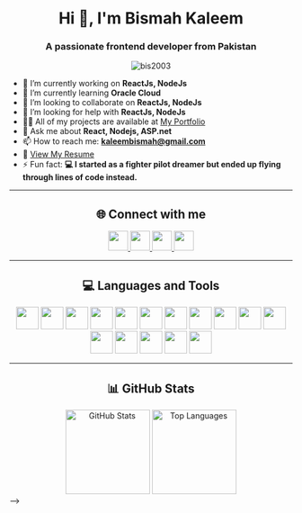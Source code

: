 <h1 align="center">Hi 👋, I'm Bismah Kaleem</h1>
<h3 align="center">A passionate frontend developer from Pakistan</h3>

<p align="center">
  <img src="https://komarev.com/ghpvc/?username=bis2003&label=Profile%20views&color=0e75b6&style=flat" alt="bis2003" />
</p>



- 🔭 I’m currently working on **ReactJs, NodeJs**
- 🌱 I’m currently learning **Oracle Cloud**
- 👯 I’m looking to collaborate on **ReactJs, NodeJs**
- 🤝 I’m looking for help with **ReactJs, NodeJs**
- 👨‍💻 All of my projects are available at [My Portfolio](https://unrivaled-cat-ab4898.netlify.app/)
- 💬 Ask me about **React, Nodejs, ASP.net**
- 📫 How to reach me: **kaleembismah@gmail.com**
- 📄 [View My Resume](https://unrivaled-cat-ab4898.netlify.app/resume.pdf)
- ⚡ Fun fact: **💻 I started as a fighter pilot dreamer but ended up flying through lines of code instead.**

---

<h2 align="center">🌐 Connect with me</h2>
<p align="center">
  <a href="https://www.linkedin.com/in/bismah-kaleem-89617730a/" target="_blank">
    <img src="https://img.shields.io/static/v1?message=LinkedIn&logo=linkedin&label=&color=0077B5&logoColor=white&labelColor=&style=for-the-badge" height="35" />
  </a>
  <a href="https://instagram.com/bismahkaleem" target="_blank">
    <img src="https://img.shields.io/static/v1?message=Instagram&logo=instagram&label=&color=E4405F&logoColor=white&labelColor=&style=for-the-badge" height="35" />
  </a>
  <a href="https://www.youtube.com/@neuralnonsense" target="_blank">
    <img src="https://img.shields.io/static/v1?message=YouTube&logo=youtube&label=&color=FF0000&logoColor=white&labelColor=&style=for-the-badge" height="35" />
  </a>
  <a href="mailto:kaleembismah@gmail.com" target="_blank">
    <img src="https://img.shields.io/static/v1?message=Gmail&logo=gmail&label=&color=D14836&logoColor=white&labelColor=&style=for-the-badge" height="35" />
  </a>
</p>

---

<h2 align="center">💻 Languages and Tools</h2>
<p align="center">
  <img src="https://cdn.jsdelivr.net/gh/devicons/devicon/icons/javascript/javascript-original.svg" height="40" width="40"/>
  <img src="https://cdn.jsdelivr.net/gh/devicons/devicon/icons/typescript/typescript-original.svg" height="40" width="40"/>
  <img src="https://cdn.jsdelivr.net/gh/devicons/devicon/icons/react/react-original.svg" height="40" width="40"/>
  <img src="https://cdn.jsdelivr.net/gh/devicons/devicon/icons/html5/html5-original.svg" height="40" width="40"/>
  <img src="https://cdn.jsdelivr.net/gh/devicons/devicon/icons/css3/css3-original.svg" height="40" width="40"/>
  <img src="https://cdn.jsdelivr.net/gh/devicons/devicon/icons/nodejs/nodejs-original.svg" height="40" width="40"/>
  <img src="https://cdn.jsdelivr.net/gh/devicons/devicon/icons/express/express-original.svg" height="40" width="40"/>
  <img src="https://cdn.jsdelivr.net/gh/devicons/devicon/icons/mongodb/mongodb-original.svg" height="40" width="40"/>
  <img src="https://cdn.jsdelivr.net/gh/devicons/devicon/icons/python/python-original.svg" height="40" width="40"/>
  <img src="https://cdn.jsdelivr.net/gh/devicons/devicon/icons/csharp/csharp-original.svg" height="40" width="40"/>
  <img src="https://cdn.jsdelivr.net/gh/devicons/devicon/icons/java/java-original.svg" height="40" width="40"/>
  <img src="https://cdn.jsdelivr.net/gh/devicons/devicon/icons/mysql/mysql-original-wordmark.svg" height="40" width="40"/>
  <img src="https://cdn.jsdelivr.net/gh/devicons/devicon/icons/git/git-original.svg" height="40" width="40"/>
  <img src="https://cdn.jsdelivr.net/gh/devicons/devicon/icons/tailwindcss/tailwindcss-plain.svg" height="40" width="40"/>
  <img src="https://cdn.jsdelivr.net/gh/devicons/devicon/icons/photoshop/photoshop-plain.svg" height="40" width="40"/>
  <img src="https://cdn.jsdelivr.net/gh/devicons/devicon/icons/figma/figma-original.svg" height="40" width="40"/>
</p>

---

<h2 align="center">📊 GitHub Stats</h2>
<div align="center">
  <img src="https://github-readme-stats.vercel.app/api?username=bis2003&show_icons=true&theme=dracula" height="150" alt="GitHub Stats" />
  <img src="https://github-readme-stats.vercel.app/api/top-langs?username=bis2003&layout=compact&theme=dracula" height="150" alt="Top Languages" />
</div>



<!-- <h2 align="center">🔥 Streak & Activity</h2>
<p align="center">
  <img src="https://github-readme-streak-stats.herokuapp.com/?user=bis2003&theme=dracula" alt="GitHub Streak" />
</p>

---

<!-- <h2 align="center">🐍 Contribution Snake</h2>
<p align="center">
  <img src="https://raw.githubusercontent.com/bis2003/bis2003/output/snake.svg" alt="Snake animation" />
</p> -->



<!-- <h2 align="center">🎨 Fun Touch</h2>
<p align="center">
  <img src="https://i.imgflip.com/65efzo.gif" height="150" alt="animated coder gif" />
</p> --> -->


